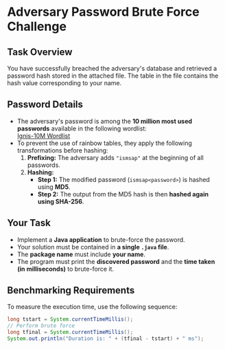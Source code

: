 # **Adversary Password Brute Force Challenge**  

## **Task Overview**  
You have successfully breached the adversary's database and retrieved a password hash stored in the attached file. The table in the file contains the hash value corresponding to your name.  

## **Password Details**  
- The adversary's password is among the **10 million most used passwords** available in the following wordlist:  
  [Ignis-10M Wordlist](https://weakpass.com/wordlist/1935)  
- To prevent the use of rainbow tables, they apply the following transformations before hashing:  
  1. **Prefixing:** The adversary adds `"ismsap"` at the beginning of all passwords.  
  2. **Hashing:**  
     - **Step 1:** The modified password (`ismsap<password>`) is hashed using **MD5**.  
     - **Step 2:** The output from the MD5 hash is then **hashed again using SHA-256**.  

## **Your Task**  
- Implement a **Java application** to brute-force the password.  
- Your solution must be contained in **a single `.java` file**.  
- The **package name** must include **your name**.  
- The program must print the **discovered password** and the **time taken (in milliseconds)** to brute-force it.  

## **Benchmarking Requirements**  
To measure the execution time, use the following sequence:  
```java  
long tstart = System.currentTimeMillis();  
// Perform brute force  
long tfinal = System.currentTimeMillis();  
System.out.println("Duration is: " + (tfinal - tstart) + " ms");  
```
